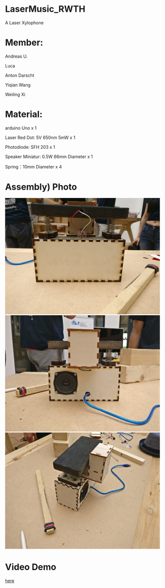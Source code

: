 # LaserMusic_RWTH
A Laser Xylophone

# Member: 
Andreas U.

Luca

Anton Darscht

Yiqian Wang

Weiling Xi

# Material:
arduino Uno x 1

Laser Red Dot: 5V 650nm 5mW x 1

Photodiode: SFH 203 x 1

Speaker Miniatur: 0.5W 66mm Diameter x 1

Spring：10mm Diameter x 4


# Assembly) Photo

![front](https://raw.githubusercontent.com/notagenius/LaserMusic_RWTH/master/pics/front.jpeg)
![back](https://raw.githubusercontent.com/notagenius/LaserMusic_RWTH/master/pics/back.jpeg)
![side](https://raw.githubusercontent.com/notagenius/LaserMusic_RWTH/master/pics/side.jpeg)

# Video Demo

[here](https://www.youtu.be/tRMO9otwqVI)
